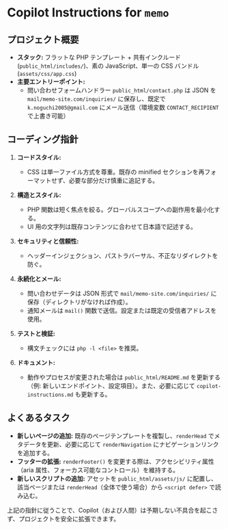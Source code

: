# Copilot Instructions for `memo`

## プロジェクト概要
- **スタック:** フラットな PHP テンプレート + 共有インクルード (`public_html/includes/`)、素の JavaScript、単一の CSS バンドル (`assets/css/app.css`)
- **主要エントリーポイント:**
  - 問い合わせフォームハンドラー `public_html/contact.php` は JSON を `mail/memo-site.com/inquiries/` に保存し、既定で `k.noguchi2005@gmail.com` にメール送信（環境変数 `CONTACT_RECIPIENT` で上書き可能）

## コーディング指針
1. **コードスタイル:**
   - CSS は単一ファイル方式を尊重。既存の minified セクションを再フォーマットせず、必要な部分だけ慎重に追記する。

2. **構造とスタイル:**
   - PHP 関数は短く焦点を絞る。グローバルスコープへの副作用を最小化する。
   - UI 用の文字列は既存コンテンツに合わせて日本語で記述する。

3. **セキュリティと信頼性:**
   - ヘッダーインジェクション、パストラバーサル、不正なリダイレクトを防ぐ。

4. **永続化とメール:**
   - 問い合わせデータは JSON 形式で `mail/memo-site.com/inquiries/` に保存（ディレクトリがなければ作成）。
   - 通知メールは `mail()` 関数で送信。設定または既定の受信者アドレスを使用。

5. **テストと検証:**
   - 構文チェックには `php -l <file>` を推奨。

6. **ドキュメント:**
   - 動作やプロセスが変更された場合は `public_html/README.md` を更新する（例: 新しいエンドポイント、設定項目）。また、必要に応じて `copilot-instructions.md` も更新する。

## よくあるタスク
- **新しいページの追加:** 既存のページテンプレートを複製し、`renderHead` でメタデータを更新、必要に応じて `renderNavigation` にナビゲーションリンクを追加する。
- **フッターの拡張:** `renderFooter()` を変更する際は、アクセシビリティ属性（aria 属性、フォーカス可能なコントロール）を維持する。
- **新しいスクリプトの追加:** アセットを `public_html/assets/js/` に配置し、該当ページまたは `renderHead`（全体で使う場合）から `<script defer>` で読み込む。

上記の指針に従うことで、Copilot（および人間）は予期しない不具合を起こさず、プロジェクトを安全に拡張できます。
